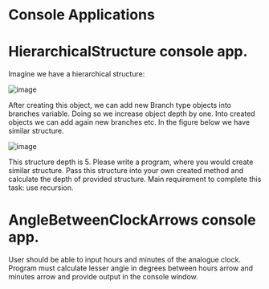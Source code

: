 # Console Applications

# HierarchicalStructure console app.
Imagine we have a hierarchical structure:

![image](https://user-images.githubusercontent.com/96888736/219079387-96da9137-d61c-43ef-8f39-013d02d1bb3d.png)

After creating this object, we can add new Branch type objects into branches
variable. Doing so we increase object depth by one. Into created objects we can
add again new branches etc. In the figure below we have similar structure. 

![image](https://user-images.githubusercontent.com/96888736/219079655-fa83ce88-7455-4662-bcae-ac30c8305c39.png)

This structure depth is 5. Please write a program, where you would create similar structure. Pass this structure into your own
created method and calculate the depth of provided structure. Main requirement to complete this
task: use recursion.

# AngleBetweenClockArrows console app. 
User should be able to input hours and minutes of the analogue clock.
Program must calculate lesser angle in degrees between hours arrow and minutes arrow and provide
output in the console window.


